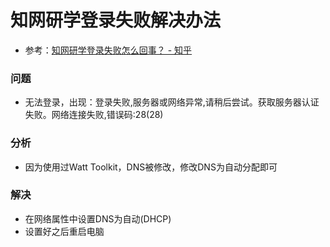 # 知网研学登录失败解决办法
- 参考：[知网研学登录失败怎么回事？ - 知乎](https://www.zhihu.com/question/439952106/answer/3015037176)
### 问题
- 无法登录，出现：登录失败,服务器或网络异常,请稍后尝试。获取服务器认证失败。网络连接失败,错误码:28(28)
### 分析
- 因为使用过Watt Toolkit，DNS被修改，修改DNS为自动分配即可

### 解决
- 在网络属性中设置DNS为自动(DHCP)
- 设置好之后重启电脑
